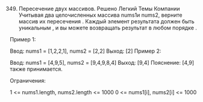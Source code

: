 349. Пересечение двух массивов.
     Решено
     Легкий
     Темы
     Компании
     Учитывая два целочисленных массива nums1и nums2, верните массив их пересечения . Каждый элемент результата должен быть уникальным , и вы можете возвращать результат в любом порядке .



Пример 1:

Ввод: nums1 = [1,2,2,1], nums2 = [2,2]
Выход: [2]
Пример 2:

Ввод: nums1 = [4,9,5], nums2 = [9,4,9,8,4]
Выход: [9,4]
Пояснение: [4,9] также принимается.


Ограничения:

1 <= nums1.length, nums2.length <= 1000
0 <= nums1[i], nums2[i] <= 1000